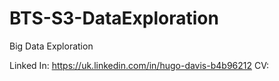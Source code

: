 # BTS-S3-DataExploration
Big Data Exploration


Linked In:  https://uk.linkedin.com/in/hugo-davis-b4b96212
CV:  
